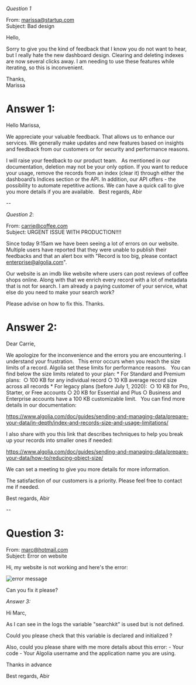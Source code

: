 *Question 1*  

 
From: marissa@startup.com  
Subject:  Bad design  

Hello,  
  
Sorry to give you the kind of feedback that I know you do not want to hear, but I really hate the new dashboard design. Clearing and deleting indexes are now several clicks away. I am needing to use these features while iterating, so this is inconvenient.  
   
Thanks,  
Marissa  


# Answer 1:

Hello Marissa,

We appreciate your valuable feedback. That allows us to enhance our services.
We generally make updates and new features based on insights and feedback from our customers or for security and performance reasons.

I will raise your feedback to our product team.
 
As mentioned in our documentation, deletion may not be your only option. If you want to reduce your usage, remove the records from an index (clear it) through either the dashboard’s Indices section or the API.
In addition, our API offers - the possibility to automate repetitive actions.
We can have a quick call to give you more details if you are available.
 
Best regards,
Abir



  
--

*Question 2*:   
  
From: carrie@coffee.com  
Subject: URGENT ISSUE WITH PRODUCTION!!!!  
  
Since today 9:15am we have been seeing a lot of errors on our website. Multiple users have reported that they were unable to publish their feedbacks and that an alert box with "Record is too big, please contact enterprise@algolia.com".  
  
Our website is an imdb like website where users can post reviews of coffee shops online. Along with that we enrich every record with a lot of metadata that is not for search. I am already a paying customer of your service, what else do you need to make your search work?  
  
Please advise on how to fix this. Thanks.   


# Answer 2:

Dear Carrie,

We apologize for the inconvenience and the errors you are encountering. I understand your frustration.
 
This error occurs when you reach the size limits of a record. Algolia set these limits for performance reasons.
 
You can find below the size limits related to your plan:
	* For Standard and Premium plans: 
		○ 100 KB for any individual record
		○ 10 KB average record size across all records
	* For legacy plans (before July 1, 2020): 
		○ 10 KB for Pro, Starter, or Free accounts
		○ 20 KB for Essential and Plus
		○ Business and Enterprise accounts have a 100 KB customizable limit.
 
You can find more details in our documentation:

https://www.algolia.com/doc/guides/sending-and-managing-data/prepare-your-data/in-depth/index-and-records-size-and-usage-limitations/

I also share with you this link that describes techniques to help you break up your records into smaller ones if needed:

https://www.algolia.com/doc/guides/sending-and-managing-data/prepare-your-data/how-to/reducing-object-size/

We can set a meeting to give you more details for more information.

The satisfaction of our customers is a priority. Please feel free to contact me if needed.

Best regards,
Abir



  
--

# Question 3:   


From: marc@hotmail.com  
Subject: Error on website  
  
Hi, my website is not working and here's the error:  
  
![error message](./error.png)  
  
Can you fix it please?  


*Answer 3:*

Hi Marc,

As I can see in the logs the variable "searchkit" is used but is not defined.

Could you please check that this variable is declared and initialized ?

Also, could you please share with me more details about this error:
	- Your code
	- Your Algolia username and the application name you are using.

Thanks in advance

Best regards,
Abir


